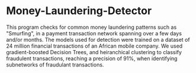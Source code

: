 # Money-Laundering-Detector

This program checks for common money laundering patterns such as "Smurfing", in a payment transaction network spanning over a few days and/or months.
The models used for detection were trained on a dataset of 24 million financial transactions of an African mobile company.
We used gradient-boosted Decision Trees, and heiranchical clustering to classify fraudulent transactions, reaching a precision of 91%, when identifying subnetworks of fraudulant transactions.

